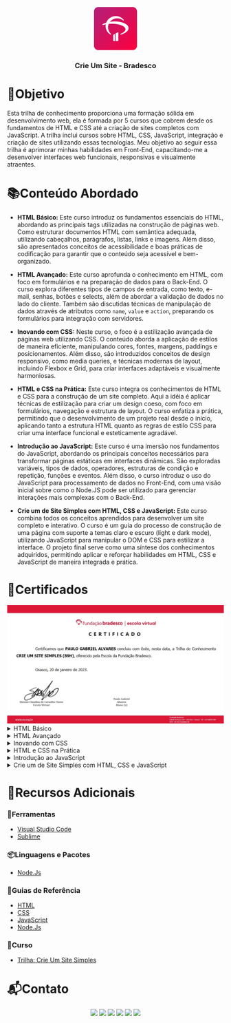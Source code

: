 <div align="center">
  <img height="100px" src="assets/bradesco_logo.png" alt="Logo do Bradesco" />
  <h3 align="center">Crie Um Site - Bradesco</h3>
</div>

# 🎯Objetivo
  Esta trilha de conhecimento proporciona uma formação sólida em desenvolvimento web, ela é formada por 5 cursos que cobrem desde os fundamentos de HTML e CSS até a criação de sites completos com JavaScript. A trilha inclui cursos sobre HTML, CSS, JavaScript, integração e criação de sites utilizando essas tecnologias. Meu objetivo ao seguir essa trilha é aprimorar minhas habilidades em Front-End, capacitando-me a desenvolver interfaces web funcionais, responsivas e visualmente atraentes.

# 📚Conteúdo Abordado
  * **HTML Básico:** Este curso introduz os fundamentos essenciais do HTML, abordando as principais tags utilizadas na construção de páginas web. Como estruturar documentos HTML com semântica adequada, utilizando cabeçalhos, parágrafos, listas, links e imagens. Além disso, são apresentados conceitos de acessibilidade e boas práticas de codificação para garantir que o conteúdo seja acessível e bem-organizado.

  * **HTML Avançado:** Este curso aprofunda o conhecimento em HTML, com foco em formulários e na preparação de dados para o Back-End. O curso explora diferentes tipos de campos de entrada, como texto, e-mail, senhas, botões e selects, além de abordar a validação de dados no lado do cliente. Também são discutidas técnicas de manipulação de dados através de atributos como `name`, `value` e `action`, preparando os formulários para integração com servidores.

  * **Inovando com CSS:** Neste curso, o foco é a estilização avançada de páginas web utilizando CSS. O conteúdo aborda a aplicação de estilos de maneira eficiente, manipulando cores, fontes, margens, paddings e posicionamentos. Além disso, são introduzidos conceitos de design responsivo, como media queries, e técnicas modernas de layout, incluindo Flexbox e Grid, para criar interfaces adaptáveis e visualmente harmoniosas.

  * **HTML e CSS na Prática:** Este curso integra os conhecimentos de HTML e CSS para a construção de um site completo. Aqui a idéia é aplicar técnicas de estilização para criar um design coeso, com foco em formulários, navegação e estrutura de layout. O curso enfatiza a prática, permitindo que o desenvolvimento de um projeto real desde o início, aplicando tanto a estrutura HTML quanto as regras de estilo CSS para criar uma interface funcional e esteticamente agradável.

  * **Introdução ao JavaScript:** Este curso é uma imersão nos fundamentos do JavaScript, abordando os principais conceitos necessários para transformar páginas estáticas em interfaces dinâmicas. São exploradas variáveis, tipos de dados, operadores, estruturas de condição e repetição, funções e eventos. Além disso, o curso introduz o uso do JavaScript para processamento de dados no Front-End, com uma visão inicial sobre como o Node.JS pode ser utilizado para gerenciar interações mais complexas com o Back-End.

  * **Crie um de Site Simples com HTML, CSS e JavaScript:** Este curso combina todos os conceitos aprendidos para desenvolver um site completo e interativo. O curso é um guia do processo de construção de uma página com suporte a temas claro e escuro (light e dark mode), utilizando JavaScript para manipular o DOM e CSS para estilizar a interface. O projeto final serve como uma síntese dos conhecimentos adquiridos, permitindo aplicar e reforçar habilidades em HTML, CSS e JavaScript de maneira integrada e prática.

# 🏅Certificados
<img src="assets/certificado.jpg" alt="Certificado do Curso">

<details>
  <summary>HTML Básico</summary>
  <img src="assets/certificado_html_basico.jpg" alt="Certificado do Curso">
</details>

<details>
  <summary>HTML Avançado</summary>
  <img src="assets/certificado_html_avancado.jpg" alt="Certificado do Curso">
</details>

<details>
  <summary>Inovando com CSS</summary>
  <img src="assets/certificado_inovando_com_css.jpg" alt="Certificado do Curso">
</details>

<details>
  <summary>HTML e CSS na Prática</summary>
  <img src="assets/certificado_html_e_css_na_pratica.jpg" alt="Certificado do Curso">
</details>

<details>
  <summary>Introdução ao JavaScript</summary>
  <img src="assets/certificado_introducao_ao_javascript.jpg" alt="Certificado do Curso">
</details>

<details>
  <summary>Crie um de Site Simples com HTML, CSS e JavaScript</summary>
  <img src="assets/certificado_crie_um_site_simples_usando_html_css_e_javascript.jpg" alt="Certificado do Curso">
</details>


# 🔗Recursos Adicionais
### 🔧Ferramentas
  - <a href="https://code.visualstudio.com/download">Visual Studio Code</a>
  - <a href="https://www.sublimetext.com/download">Sublime</a>

### 📦Linguagens e Pacotes
  - <a href="https://nodejs.org/en/download/package-manager">Node.Js</a>

### 📖Guias de Referência
  - <a href="https://developer.mozilla.org/en-US/docs/Web/HTML">HTML</a>
  - <a href="https://developer.mozilla.org/en-US/docs/Web/CSS">CSS</a>
  - <a href="https://developer.mozilla.org/pt-BR/docs/Web/JavaScript">JavaScript</a>
  - <a href="https://nodejs.org/docs/latest/api/">Node.Js</a>

### 📎Curso
  - <a href="https://www.ev.org.br/">Trilha: Crie Um Site Simples</a>

# 📬Contato
<div align="center"> 
  <a href="https://github.com/Paulo-Alvares"><img src="https://img.shields.io/badge/GitHub-000000?style=for-the-badge&logo=github&logoColor=white"></a>
  <a href = "mailto:pauloalvares66@gmail.com"><img src="https://img.shields.io/badge/Gmail-D14836?style=for-the-badge&logo=gmail&logoColor=white"></a>
  <a href="https://www.linkedin.com/in/paulo-alvares/"><img src="https://img.shields.io/badge/-LinkedIn-%230077B5?style=for-the-badge&logo=linkedin&logoColor=white"></a> 
  <a href="https://www.instagram.com/paulo_10111/"><img src="https://img.shields.io/badge/-Instagram-%23E4405F?style=for-the-badge&logo=instagram&logoColor=white"></a>
  <a href="https://www.facebook.com/paulogabriel.alvares"><img src="https://img.shields.io/badge/Facebook-1877F2?style=for-the-badge&logo=facebook&logoColor=white"></a>
  <a href="https://codepen.io/Poulos-Alvares"><img src="https://img.shields.io/badge/Codepen-000000?style=for-the-badge&logo=codepen&logoColor=white"></a>
</div>